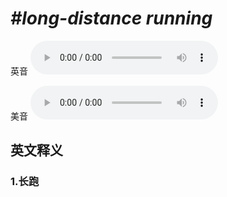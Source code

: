 # ***\#long-distance running*** 
英音
<audio src="./media/long-distance running1_AAC.aac" controls="controls"></audio>

美音
<audio src="./media/long-distance running2_AAC.aac" controls="controls"></audio>



  

英文释义
---
### 1.**长跑**  



